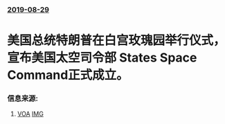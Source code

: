 ### [2019-08-29](/news/2019/08/29/index.md)

##### 
# 美国总统特朗普在白宫玫瑰园举行仪式，宣布美国太空司令部 States Space Command正式成立。 




### 信息来源:

1. [VOA](https://www.voachinese.com/a/trump-launches-us-space-command-20190830/5062830.html) [IMG](https://gdb.voanews.com/06A63D8A-D711-423A-BE26-2EAFA630F93A_w1200_r1_s.jpg)
